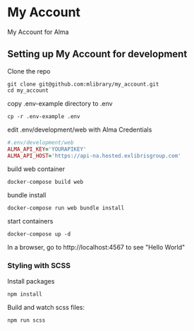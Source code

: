 # My Account 
My Account for Alma


## Setting up My Account for development

Clone the repo
```
git clone git@github.com:mlibrary/my_account.git
cd my_account
```

copy .env-example directory to .env
```
cp -r .env-example .env
```
edit .env/development/web with Alma Credentials

```ruby
#.env/development/web
ALMA_API_KEY='YOURAPIKEY'
ALMA_API_HOST='https://api-na.hosted.exlibrisgroup.com'
```	

build web container
```
docker-compose build web
```

bundle install 
```
docker-compose run web bundle install
```

start containers
```
docker-compose up -d
```
In a browser, go to http://localhost:4567 to see "Hello World"

### Styling with SCSS

Install packages

```
npm install
```

Build and watch scss files:

```
npm run scss
```
